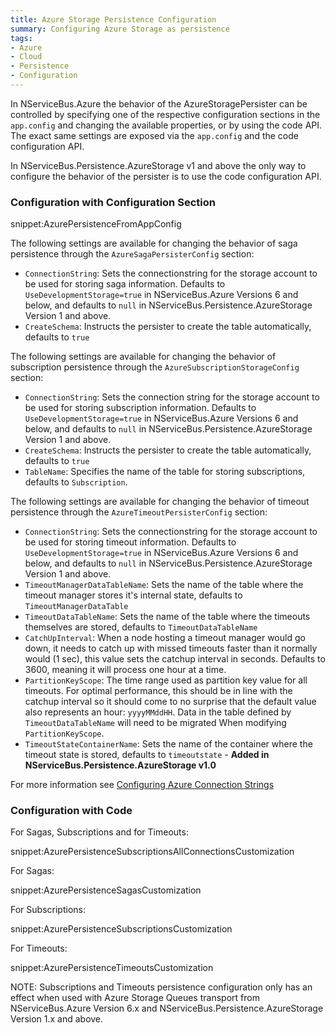 ```yaml
---
title: Azure Storage Persistence Configuration
summary: Configuring Azure Storage as persistence
tags:
- Azure
- Cloud
- Persistence
- Configuration
---
```


In NServiceBus.Azure the behavior of the AzureStoragePersister can be controlled by specifying one of the respective configuration sections in the `app.config` and changing the available properties, or by using the code API. The exact same settings are exposed via the `app.config` and the code configuration API.

In NServiceBus.Persistence.AzureStorage v1 and above the only way to configure the behavior of the persister is to use the code configuration API.

### Configuration with Configuration Section

snippet:AzurePersistenceFromAppConfig

The following settings are available for changing the behavior of saga persistence through the `AzureSagaPersisterConfig` section:

- `ConnectionString`: Sets the connectionstring for the storage account to be used for storing saga information.  Defaults to `UseDevelopmentStorage=true` in NServiceBus.Azure Versions 6 and below, and defaults to `null` in NServiceBus.Persistence.AzureStorage Version 1 and above.
- `CreateSchema`: Instructs the persister to create the table automatically, defaults to `true`

The following settings are available for changing the behavior of subscription persistence through the `AzureSubscriptionStorageConfig` section:

- `ConnectionString`: Sets the connection string for the storage account to be used for storing subscription information.  Defaults to `UseDevelopmentStorage=true` in NServiceBus.Azure Versions 6 and below, and defaults to `null` in NServiceBus.Persistence.AzureStorage Version 1 and above.
- `CreateSchema`: Instructs the persister to create the table automatically, defaults to `true`
- `TableName`: Specifies the name of the table for storing subscriptions, defaults to `Subscription`.

The following settings are available for changing the behavior of timeout persistence through the `AzureTimeoutPersisterConfig` section:

- `ConnectionString`: Sets the connectionstring for the storage account to be used for storing timeout information.  Defaults to `UseDevelopmentStorage=true` in NServiceBus.Azure Versions 6 and below, and defaults to `null` in NServiceBus.Persistence.AzureStorage Version 1 and above.
- `TimeoutManagerDataTableName`: Sets the name of the table where the timeout manager stores it's internal state, defaults to `TimeoutManagerDataTable`
- `TimeoutDataTableName`: Sets the name of the table where the timeouts themselves are stored, defaults to `TimeoutDataTableName`
- `CatchUpInterval`: When a node hosting a timeout manager would go down, it needs to catch up with missed timeouts faster than it normally would (1 sec), this value  sets the catchup interval in seconds. Defaults to 3600, meaning it will process one hour at a time.
- `PartitionKeyScope`: The time range used as partition key value for all timeouts. For optimal performance, this should be in line with the catchup interval so it should come to no surprise that the default value also represents an hour: `yyyyMMddHH`. Data in the table defined by `TimeoutDataTableName` will need to be migrated When modifying `PartitionKeyScope`.
- `TimeoutStateContainerName`: Sets the name of the container where the timeout state is stored, defaults to `timeoutstate` - **Added in NServiceBus.Persistence.AzureStorage v1.0**

For more information see [Configuring Azure Connection Strings](https://azure.microsoft.com/en-us/documentation/articles/storage-configure-connection-string/)

### Configuration with Code

For Sagas, Subscriptions and for Timeouts:

snippet:AzurePersistenceSubscriptionsAllConnectionsCustomization

For Sagas:

snippet:AzurePersistenceSagasCustomization

For Subscriptions:

snippet:AzurePersistenceSubscriptionsCustomization

For Timeouts:

snippet:AzurePersistenceTimeoutsCustomization

NOTE: Subscriptions and Timeouts persistence configuration only has an effect when used with Azure Storage Queues transport from NServiceBus.Azure Version 6.x and NServiceBus.Persistence.AzureStorage Version 1.x and above.